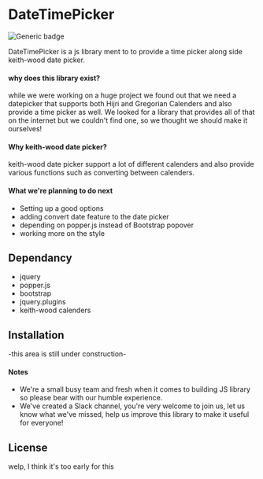 # DateTimePicker
![Generic badge](https://img.shields.io/badge/status-beta-blue.svg)

DateTimePicker is a js library ment to to provide a time picker along side keith-wood date picker.

#### why does this library exist?
while we were working on a huge project we found out that we need a datepicker that supports both Hijri and Gregorian Calenders and also provide a time picker as well.
We looked for a library that provides all of that on the internet but we couldn't find one, so we thought we should make it ourselves!

#### Why keith-wood date picker?
  keith-wood date picker support a lot of different calenders and also provide various functions such as converting between calenders.
  
 #### What we're planning to do next
* Setting up a good options
* adding convert date feature to the date picker
* depending on popper.js instead of Bootstrap popover
* working more on the style

## Dependancy
* jquery
* popper.js
* bootstrap
* jquery.plugins
* keith-wood calenders

## Installation
-this area is still under construction-

#### Notes
* We're a small busy team and fresh when it comes to building JS library so please bear with our humble experience.
* We've created a Slack channel, you're very welcome to join us, let us know what we've missed, help us improve this library to make it useful for everyone!

## License
welp, I think it's too early for this

